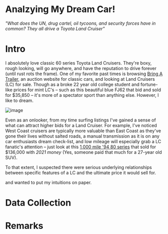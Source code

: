 # Analzying My Dream Car! 

*"What does the UN, drug cartel, oil tycoons, and security forces have in common? They all drive a Toyota Land Cruiser"*

# Intro
I absolutely love classic 60 series Toyota Land Cruisers. They're boxy, rough looking, will go anywhere, and have the reputation to drive forever (until rust rots the frame). One of my favorite past times is browsing [Bring A Trailer](https://bringatrailer.com/toyota/land-cruiser-fj60-fj62/), an auction website for classic cars, and looking at Land Cruisers (LC) for sale. Though as a broke 22 year old college student and fortune-like prices for mint LC's – such as this beautiful blue FJ62 that bid and sold for $35,850 – it's more of a spectator sport than anything else. However, I like to dream. 

![image](https://user-images.githubusercontent.com/89032804/159414176-32d351f0-448f-4798-9f6a-601ac810d792.png)

Even as an onlooker, from my time surfing listings I've gained a sense of what can attract higher bids for a Land Cruiser. For example, I've noticed West Coast cruisers are typically more valuable than East Coast as they've gone their lives without salted roads, a manual transmission as it is on any car enthusiasts dream check-list, and low mileage will especially grab a LC fanatic's attention – just look at this [1,000 mile '94 80 series](https://bringatrailer.com/listing/1994-toyota-land-cruiser-fj80-24/) that sold for $136,000 with _2021 money_ (Yes, someone paid that much for a 27-year old SUV).

To that extent, I suspected there were serious underlying relationships between specific features of a LC and the ultimate price it would sell for. 

and wanted to put my intuitions on paper.


# Data Collection


# Remarks

